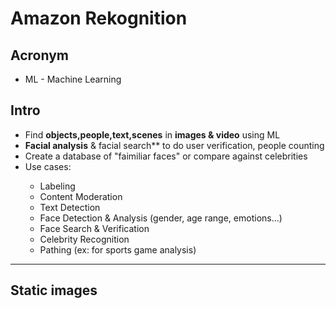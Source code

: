 # Amazon Rekognition

## Acronym
* ML - Machine Learning

## Intro
* Find **objects,people,text,scenes** in **images & video** using ML
* **Facial analysis** & facial search** to do user verification, people counting
* Create a database of "faimiliar faces" or compare against celebrities
* <in>Use cases</ins>:
  * Labeling
  * Content Moderation
  * Text Detection
  * Face Detection & Analysis (gender, age range, emotions...)
  * Face Search & Verification
  * Celebrity Recognition
  * Pathing (ex: for sports game analysis)

---

## Static images
[<igm src="https://i.imgur.com/Y4Dwifg.png">](https://i.imgur.com/Y4Dwifg.png)
